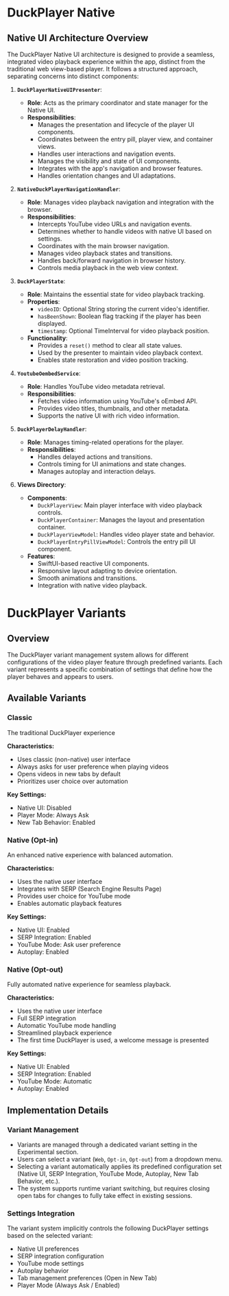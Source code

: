 # DuckPlayer Native

## Native UI Architecture Overview

The DuckPlayer Native UI architecture is designed to provide a seamless, integrated video playback experience within the app, distinct from the traditional web view-based player. It follows a structured approach, separating concerns into distinct components:

1.  **`DuckPlayerNativeUIPresenter`**:
    *   **Role**: Acts as the primary coordinator and state manager for the Native UI.
    *   **Responsibilities**:
        *   Manages the presentation and lifecycle of the player UI components.
        *   Coordinates between the entry pill, player view, and container views.
        *   Handles user interactions and navigation events.
        *   Manages the visibility and state of UI components.
        *   Integrates with the app's navigation and browser features.
        *   Handles orientation changes and UI adaptations.

2.  **`NativeDuckPlayerNavigationHandler`**:
    *   **Role**: Manages video playback navigation and integration with the browser.
    *   **Responsibilities**:
        *   Intercepts YouTube video URLs and navigation events.
        *   Determines whether to handle videos with native UI based on settings.
        *   Coordinates with the main browser navigation.
        *   Manages video playback states and transitions.
        *   Handles back/forward navigation in browser history.
        *   Controls media playback in the web view context.

3.  **`DuckPlayerState`**:
    *   **Role**: Maintains the essential state for video playback tracking.
    *   **Properties**:
        *   `videoID`: Optional String storing the current video's identifier.
        *   `hasBeenShown`: Boolean flag tracking if the player has been displayed.
        *   `timestamp`: Optional TimeInterval for video playback position.
    *   **Functionality**:
        *   Provides a `reset()` method to clear all state values.
        *   Used by the presenter to maintain video playback context.
        *   Enables state restoration and video position tracking.

4.  **`YoutubeOembedService`**:
    *   **Role**: Handles YouTube video metadata retrieval.
    *   **Responsibilities**:
        *   Fetches video information using YouTube's oEmbed API.
        *   Provides video titles, thumbnails, and other metadata.
        *   Supports the native UI with rich video information.

5.  **`DuckPlayerDelayHandler`**:
    *   **Role**: Manages timing-related operations for the player.
    *   **Responsibilities**:
        *   Handles delayed actions and transitions.
        *   Controls timing for UI animations and state changes.
        *   Manages autoplay and interaction delays.

6.  **Views Directory**:
    *   **Components**:
        *   `DuckPlayerView`: Main player interface with video playback controls.
        *   `DuckPlayerContainer`: Manages the layout and presentation container.
        *   `DuckPlayerViewModel`: Handles video player state and behavior.
        *   `DuckPlayerEntryPillViewModel`: Controls the entry pill UI component.
    *   **Features**:
        *   SwiftUI-based reactive UI components.
        *   Responsive layout adapting to device orientation.
        *   Smooth animations and transitions.
        *   Integration with native video playback.


# DuckPlayer Variants

## Overview
The DuckPlayer variant management system allows for different configurations of the video player feature through predefined variants. Each variant represents a specific combination of settings that define how the player behaves and appears to users.

## Available Variants

### Classic
The traditional DuckPlayer experience

**Characteristics:**
- Uses classic (non-native) user interface
- Always asks for user preference when playing videos
- Opens videos in new tabs by default
- Prioritizes user choice over automation

**Key Settings:**
- Native UI: Disabled
- Player Mode: Always Ask
- New Tab Behavior: Enabled

### Native (Opt-in)
An enhanced native experience with balanced automation.

**Characteristics:**
- Uses the native user interface
- Integrates with SERP (Search Engine Results Page)
- Provides user choice for YouTube mode
- Enables automatic playback features

**Key Settings:**
- Native UI: Enabled
- SERP Integration: Enabled
- YouTube Mode: Ask user preference
- Autoplay: Enabled

### Native (Opt-out)
Fully automated native experience for seamless playback.

**Characteristics:**
- Uses the native user interface
- Full SERP integration
- Automatic YouTube mode handling
- Streamlined playback experience
- The first time DuckPlayer is used, a welcome message is presented

**Key Settings:**
- Native UI: Enabled
- SERP Integration: Enabled
- YouTube Mode: Automatic
- Autoplay: Enabled

## Implementation Details

### Variant Management
- Variants are managed through a dedicated variant setting in the Experimental section.
- Users can select a variant (`Web`, `Opt-in`, `Opt-out`) from a dropdown menu.
- Selecting a variant automatically applies its predefined configuration set (Native UI, SERP Integration, YouTube Mode, Autoplay, New Tab Behavior, etc.).
- The system supports runtime variant switching, but requires closing open tabs for changes to fully take effect in existing sessions.

### Settings Integration
The variant system implicitly controls the following DuckPlayer settings based on the selected variant:
- Native UI preferences
- SERP integration configuration
- YouTube mode settings
- Autoplay behavior
- Tab management preferences (Open in New Tab)
- Player Mode (Always Ask / Enabled)
